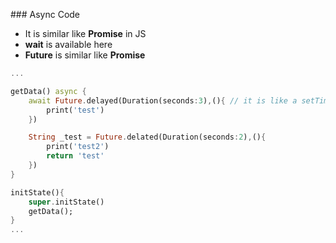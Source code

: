 ### Async Code

- It is similar like **Promise** in JS
- **wait** is available here
- **Future** is similar like **Promise**

```dart
...

getData() async {
    await Future.delayed(Duration(seconds:3),(){ // it is like a setTimeout
        print('test')
    })

    String _test = Future.delated(Duration(seconds:2),(){
        print('test2')
        return 'test'
    })
}

initState(){
    super.initState()
    getData();
}
...
```
